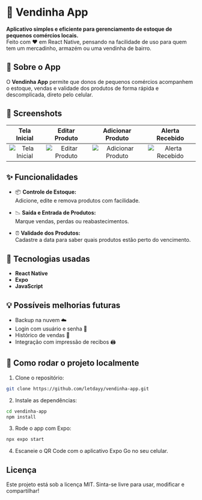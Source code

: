 # 🛒 Vendinha App

**Aplicativo simples e eficiente para gerenciamento de estoque de pequenos comércios locais.**  
Feito com ❤️ em React Native, pensando na facilidade de uso para quem tem um mercadinho, armazém ou uma vendinha de bairro.

## 📲 Sobre o App

O **Vendinha App** permite que donos de pequenos comércios acompanhem o estoque, vendas e validade dos produtos de forma rápida e descomplicada, direto pelo celular.


## 📸 Screenshots

| **Tela Inicial** | **Editar Produto** | **Adicionar Produto** | **Alerta Recebido** | 
|:---:|:---:|:---:|:---:|
| ![Tela Inicial](https://github.com/user-attachments/assets/63f77f7f-e8e6-4327-b36b-d3490ef23b81) | ![Editar Produto](https://github.com/user-attachments/assets/c0f0e088-13b9-49fe-b669-ffd5fd9dcca0) | ![Adicionar Produto](https://github.com/user-attachments/assets/11a984a9-ff57-495e-b809-0e224e14c63d) | ![Alerta Recebido](https://github.com/user-attachments/assets/594a2769-b0ec-4eb3-b7bf-24b9429a2ebd) |



## ✨ Funcionalidades

- 📦 **Controle de Estoque:**  
Adicione, edite e remova produtos com facilidade.

- 📉 **Saída e Entrada de Produtos:**  
Marque vendas, perdas ou reabastecimentos.

- ⏰ **Validade dos Produtos:**  
Cadastre a data para saber quais produtos estão perto do vencimento.

## 📌 Tecnologias usadas

- **React Native**
- **Expo**
- **JavaScript**

## 💡 Possíveis melhorias futuras

- Backup na nuvem ☁️  
- Login com usuário e senha 🔑  
- Histórico de vendas 📅  
- Integração com impressão de recibos 🖨️  

## 🚀 Como rodar o projeto localmente

1. Clone o repositório:

```bash
git clone https://github.com/letdayy/vendinha-app.git
```

2. Instale as dependências:

```bash
cd vendinha-app
npm install
```

3. Rode o app com Expo:

```bash
npx expo start
```

4. Escaneie o QR Code com o aplicativo Expo Go no seu celular.


## Licença
Este projeto está sob a licença MIT.
Sinta-se livre para usar, modificar e compartilhar!
